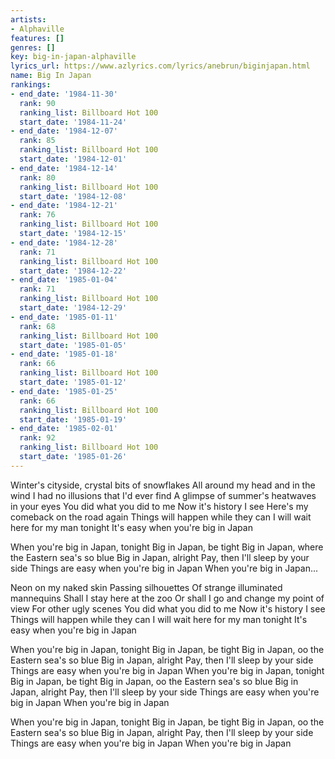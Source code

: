 ```yaml
---
artists:
- Alphaville
features: []
genres: []
key: big-in-japan-alphaville
lyrics_url: https://www.azlyrics.com/lyrics/anebrun/biginjapan.html
name: Big In Japan
rankings:
- end_date: '1984-11-30'
  rank: 90
  ranking_list: Billboard Hot 100
  start_date: '1984-11-24'
- end_date: '1984-12-07'
  rank: 85
  ranking_list: Billboard Hot 100
  start_date: '1984-12-01'
- end_date: '1984-12-14'
  rank: 80
  ranking_list: Billboard Hot 100
  start_date: '1984-12-08'
- end_date: '1984-12-21'
  rank: 76
  ranking_list: Billboard Hot 100
  start_date: '1984-12-15'
- end_date: '1984-12-28'
  rank: 71
  ranking_list: Billboard Hot 100
  start_date: '1984-12-22'
- end_date: '1985-01-04'
  rank: 71
  ranking_list: Billboard Hot 100
  start_date: '1984-12-29'
- end_date: '1985-01-11'
  rank: 68
  ranking_list: Billboard Hot 100
  start_date: '1985-01-05'
- end_date: '1985-01-18'
  rank: 66
  ranking_list: Billboard Hot 100
  start_date: '1985-01-12'
- end_date: '1985-01-25'
  rank: 66
  ranking_list: Billboard Hot 100
  start_date: '1985-01-19'
- end_date: '1985-02-01'
  rank: 92
  ranking_list: Billboard Hot 100
  start_date: '1985-01-26'
---
```


Winter's cityside, crystal bits of snowflakes 
All around my head and in the wind 
I had no illusions that I'd ever find 
A glimpse of summer's heatwaves in your eyes
You did what you did to me
Now it's history I see 
Here's my comeback on the road again 
Things will happen while they can 
I will wait here for my man tonight
It's easy when you're big in Japan 

When you're big in Japan, tonight 
Big in Japan, be tight 
Big in Japan, where the Eastern sea's so blue 
Big in Japan, alright 
Pay, then I'll sleep by your side 
Things are easy when you're big in Japan 
When you're big in Japan...

Neon on my naked skin 
Passing silhouettes 
Of strange illuminated mannequins 
Shall I stay here at the zoo 
Or shall I go and change my point of view 
For other ugly scenes 
You did what you did to me
Now it's history I see
Things will happen while they can 
I will wait here for my man tonight
It's easy when you're big in Japan

When you're big in Japan, tonight 
Big in Japan, be tight 
Big in Japan, oo the Eastern sea's so blue 
Big in Japan, alright 
Pay, then I'll sleep by your side 
Things are easy when you're big in Japan 
When you're big in Japan, tonight 
Big in Japan, be tight 
Big in Japan, oo the Eastern sea's so blue 
Big in Japan, alright 
Pay, then I'll sleep by your side 
Things are easy when you're big in Japan 
When you're big in Japan 

When you're big in Japan, tonight 
Big in Japan, be tight 
Big in Japan, oo the Eastern sea's so blue 
Big in Japan, alright 
Pay, then I'll sleep by your side 
Things are easy when you're big in Japan 
When you're big in Japan



